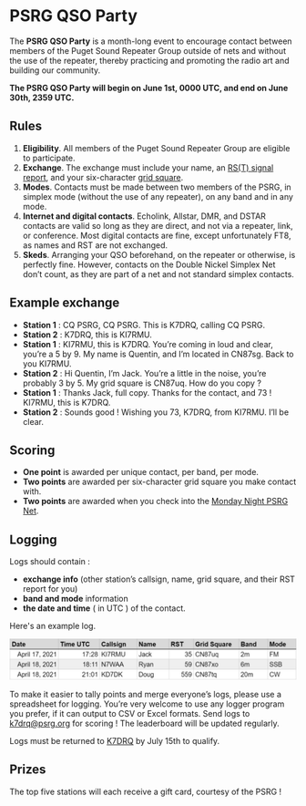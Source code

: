 # PSRG QSO Party

The **PSRG QSO Party** is a month-long event to encourage contact between members of the Puget Sound Repeater Group outside of nets and without the use of the repeater, thereby practicing and promoting the radio art and building our community.

**The PSRG QSO Party will begin on June 1st, 0000 UTC, and end on June 30th, 2359 UTC.**



## Rules

1. **Eligibility**. All members of the Puget Sound Repeater Group are eligible to participate. 
2. **Exchange**. The exchange must include your name, an [RS(T) signal report](https://en.wikipedia.org/wiki/R-S-T_system), and your six-character [grid square](https://www.levinecentral.com/ham/grid_square.php). 
3. **Modes**. Contacts must be made between two members of the PSRG, in simplex mode (without the use of any repeater), on any band and in any mode. 
4. **Internet and digital contacts**. Echolink, Allstar, DMR, and DSTAR contacts are valid so long as they are direct, and not via a repeater, link, or conference. Most digital contacts are fine, except unfortunately FT8, as names and RST are not exchanged.
5. **Skeds**. Arranging your QSO beforehand, on the repeater or otherwise, is perfectly fine. However, contacts on the Double Nickel Simplex Net don’t count, as they are part of a net and not standard simplex contacts.



## Example exchange

- **Station 1** : CQ PSRG, CQ PSRG. This is K7DRQ, calling CQ PSRG.
- **Station 2** : K7DRQ, this is KI7RMU.
- **Station 1** : KI7RMU, this is K7DRQ. You’re coming in loud and clear, you’re a 5 by 9. My name is Quentin, and I’m located in CN87sg. Back to you KI7RMU.
- **Station 2** : Hi Quentin, I’m Jack. You’re a little in the noise, you’re probably 3 by 5. My grid square is CN87uq. How do you copy ?
- **Station 1** : Thanks Jack, full copy. Thanks for the contact, and 73 ! KI7RMU, this is K7DRQ.
- **Station 2** : Sounds good ! Wishing you 73, K7DRQ, from KI7RMU. I’ll be clear.



## Scoring

- **One point** is awarded per unique contact, per band, per mode.
- **Two points** are awarded per six-character grid square you make contact with.
- **Two points** are awarded when you check into the [Monday Night PSRG Net](https://web.psrg.org/nets/).



## Logging

Logs should contain :

- **exchange info** (other station’s callsign, name, grid square, and their RST report for you)
- **band and mode** information
- **the date and time** ( in UTC ) of the contact. 

Here's an example log.

<img src="log_example.jpg" />

To make it easier to tally points and merge everyone’s logs, please use a spreadsheet for logging. You’re very welcome to use any logger program you prefer, if it can output to CSV or Excel formats. Send logs to [k7drq@psrg.org](mailto:k7drq@psrg.org) for scoring ! The leaderboard will be updated regularly.

Logs must be returned to [K7DRQ](mailto:k7drq@psrg.org) by July 15th to qualify.



## Prizes

The top five stations will each receive a gift card, courtesy of the PSRG !
